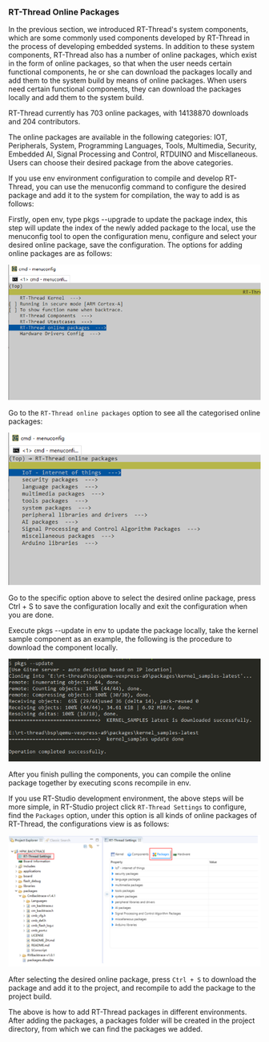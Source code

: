 ### RT-Thread Online Packages

In the previous section, we introduced RT-Thread's system components, which are some commonly used components developed by RT-Thread in the process of developing embedded systems. In addition to these system components, RT-Thread also has a number of online packages, which exist in the form of online packages, so that when the user needs certain functional components, he or she can download the packages locally and add them to the system build by means of online packages. When users need certain functional components, they can download the packages locally and add them to the system build.

RT-Thread currently has 703 online packages, with 14138870 downloads and 204 contributors.

The online packages are available in the following categories: IOT, Peripherals, System, Programming Languages, Tools, Multimedia, Security, Embedded AI, Signal Processing and Control, RTDUINO and Miscellaneous. Users can choose their desired package from the above categories.

If you use env environment configuration to compile and develop RT-Thread, you can use the menuconfig command to configure the desired package and add it to the system for compilation, the way to add is as follows:

Firstly, open env, type pkgs --upgrade to update the package index, this step will update the index of the newly added package to the local, use the menuconfig tool to open the configuration menu, configure and select your desired online package, save the configuration. The options for adding online packages are as follows:

![](figures/pkgs.png)

Go to the `RT-Thread online packages` option to see all the categorised online packages:

![](figures/pkgs2.png)

Go to the specific option above to select the desired online package, press Ctrl + S to save the configuration locally and exit the configuration when you are done.

Execute pkgs --update in env to update the package locally, take the kernel sample component as an example, the following is the procedure to download the component locally.

![](figures/update.png)

After you finish pulling the components, you can compile the online package together by executing scons recompile in env.

If you use RT-Studio development environment, the above steps will be more simple, in RT-Studio project click `RT-Thread Settings` to configure, find the `Packages` option, under this option is all kinds of online packages of RT-Thread, the configurations view is as follows:

![](figures/studio_setting.png)

After selecting the desired online package, press `Ctrl + S` to download the package and add it to the project, and recompile to add the package to the project build.

The above is how to add RT-Thread packages in different environments. After adding the packages, a packages folder will be created in the project directory, from which we can find the packages we added.

